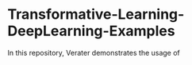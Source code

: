 # Transformative-Learning-DeepLearning-Examples
In this repository, Verater demonstrates the usage of
